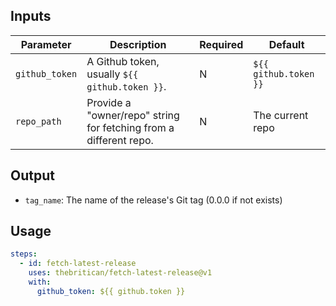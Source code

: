 ## Inputs

| Parameter      | Description                                                       | Required | Default               |
|----------------|-------------------------------------------------------------------|----------|-----------------------|
| `github_token` | A Github token, usually `${{ github.token }}`.                    | N        | `${{ github.token }}` |
| `repo_path`    | Provide a "owner/repo" string for fetching from a different repo. | N        | The current repo      |

## Output

- `tag_name`: The name of the release's Git tag (0.0.0 if not exists)

## Usage

```yaml
steps:
  - id: fetch-latest-release
    uses: thebritican/fetch-latest-release@v1
    with:
      github_token: ${{ github.token }}
```

